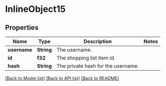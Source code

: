 # InlineObject15

## Properties

Name | Type | Description | Notes
------------ | ------------- | ------------- | -------------
**username** | **String** | The username. | 
**id** | **f32** | The shopping list item id. | 
**hash** | **String** | The private hash for the username. | 

[[Back to Model list]](../README.md#documentation-for-models) [[Back to API list]](../README.md#documentation-for-api-endpoints) [[Back to README]](../README.md)


